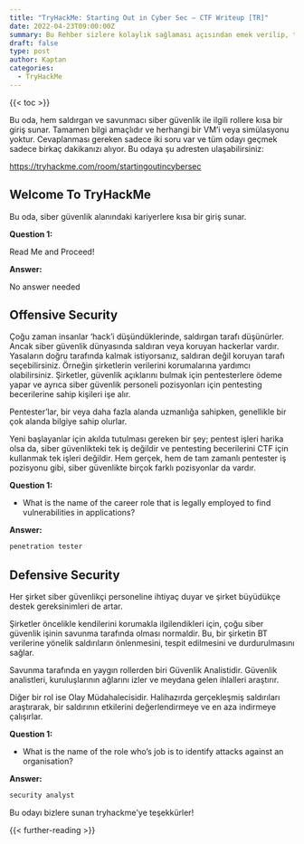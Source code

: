 ```yaml
---
title: "TryHackMe: Starting Out in Cyber Sec — CTF Writeup [TR]"
date: 2022-04-23T09:00:00Z
summary: Bu Rehber sizlere kolaylık sağlaması açısından emek verilip, tecrübeler neticesi ile yazılmıştır. Bu Rehber sizlere kolaylık sağlaması açısından emek verilip, tecrübeler neticesi ile yazılmıştır.
draft: false
type: post
author: Kaptan
categories:
  - TryHackMe
---
```


{{< toc >}}

Bu oda, hem saldırgan ve savunmacı siber güvenlik ile ilgili rollere kısa bir giriş sunar. Tamamen bilgi amaçlıdır ve herhangi bir VM’i veya simülasyonu yoktur. Cevaplanması gereken sadece iki soru var ve tüm odayı geçmek sadece birkaç dakikanızı alıyor. Bu odaya şu adresten ulaşabilirsiniz:

https://tryhackme.com/room/startingoutincybersec

## Welcome To TryHackMe

Bu oda, siber güvenlik alanındaki kariyerlere kısa bir giriş sunar.

**Question 1:**

Read Me and Proceed!

**Answer:**

No answer needed

## Offensive Security

Çoğu zaman insanlar ‘hack’i düşündüklerinde, saldırgan tarafı düşünürler. Ancak siber güvenlik dünyasında saldıran veya koruyan hackerlar vardır. Yasaların doğru tarafında kalmak istiyorsanız, saldıran değil koruyan tarafı seçebilirsiniz. Örneğin şirketlerin verilerini korumalarına yardımcı olabilirsiniz. Şirketler, güvenlik açıklarını bulmak için pentesterlere ödeme yapar ve ayrıca siber güvenlik personeli pozisyonları için pentesting becerilerine sahip kişileri işe alır.

Pentester’lar, bir veya daha fazla alanda uzmanlığa sahipken, genellikle bir çok alanda bilgiye sahip olurlar.

Yeni başlayanlar için akılda tutulması gereken bir şey; pentest işleri harika olsa da, siber güvenlikteki tek iş değildir ve pentesting becerilerini CTF için kullanmak tek işleri değildir. Hem gerçek, hem de tam zamanlı pentester iş pozisyonu gibi, siber güvenlikte birçok farklı pozisyonlar da vardır.

**Question 1:**

- What is the name of the career role that is legally employed to find vulnerabilities in applications?

**Answer:**

```zsh
penetration tester
```

## Defensive Security

Her şirket siber güvenlikçi personeline ihtiyaç duyar ve şirket büyüdükçe destek gereksinimleri de artar.

Şirketler öncelikle kendilerini korumakla ilgilendikleri için, çoğu siber güvenlik işinin savunma tarafında olması normaldir. Bu, bir şirketin BT verilerine yönelik saldırıların önlenmesini, tespit edilmesini ve durdurulmasını sağlar.

Savunma tarafında en yaygın rollerden biri Güvenlik Analistidir. Güvenlik analistleri, kuruluşlarının ağlarını izler ve meydana gelen ihlalleri araştırır.

Diğer bir rol ise Olay Müdahalecisidir. Halihazırda gerçekleşmiş saldırıları araştırarak, bir saldırının etkilerini değerlendirmeye ve en aza indirmeye çalışırlar.

**Question 1:**

- What is the name of the role who’s job is to identify attacks against an organisation?

**Answer:**

```zsh
security analyst
```
Bu odayı bizlere sunan tryhackme'ye teşekkürler!

{{< further-reading >}}

